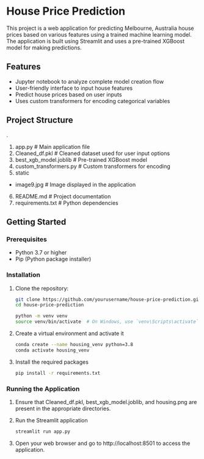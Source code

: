 # House Price Prediction

This project is a web application for predicting Melbourne, Australia house prices based on various features using a trained machine learning model. The application is built using Streamlit and uses a pre-trained XGBoost model for making predictions.

## Features

- Jupyter notebook to analyze complete model creation flow
- User-friendly interface to input house features
- Predict house prices based on user inputs
- Uses custom transformers for encoding categorical variables

## Project Structure
.
1. app.py # Main application file
2. Cleaned_df.pkl # Cleaned dataset used for user input options
3. best_xgb_model.joblib # Pre-trained XGBoost model
4. custom_transformers.py # Custom transformers for encoding
5. static
  - image9.jpg # Image displayed in the application
6. README.md # Project documentation
7. requirements.txt # Python dependencies


## Getting Started

### Prerequisites

- Python 3.7 or higher
- Pip (Python package installer)

### Installation

1. Clone the repository:

   ```bash
   git clone https://github.com/yourusername/house-price-prediction.git
   cd house-price-prediction

   python -m venv venv
   source venv/bin/activate  # On Windows, use `venv\Scripts\activate`

2. Create a virtual environment and activate it

   ```bash
   conda create --name housing_venv python=3.8
   conda activate housing_venv

3. Install the required packages

   ```bash
   pip install -r requirements.txt

### Running the Application

1. Ensure that Cleaned_df.pkl, best_xgb_model.joblib, and housing.png are present in the appropriate directories.

2. Run the Streamlit application

   ```bash
   streamlit run app.py

3. Open your web browser and go to http://localhost:8501 to access the application.



